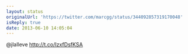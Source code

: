 ```yaml
---
layout: status
originalUrl: 'https://twitter.com/marcgg/status/344092857319170048'
isReply: true
date: 2013-06-10 14:05:04
---
```


@jlalleve http://t.co/IzxfDsfKSA
